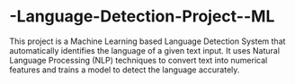 # -Language-Detection-Project--ML
This project is a Machine Learning based Language Detection System that automatically identifies the language of a given text input. It uses Natural Language Processing (NLP) techniques to convert text into numerical features and trains a model to detect the language accurately.
